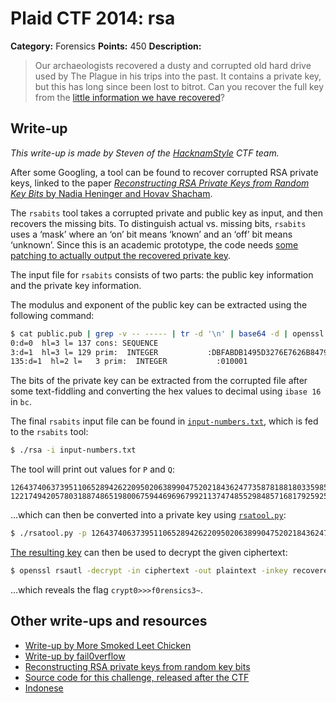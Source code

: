 # Plaid CTF 2014: rsa

**Category:** Forensics
**Points:** 450
**Description:**

> Our archaeologists recovered a dusty and corrupted old hard drive used by The Plague in his trips into the past. It contains a private key, but this has long since been lost to bitrot. Can you recover the full key from the [little information we have recovered](rsa-6537e9aae493b0c43601d1dbc2da2ce2.tar.bz2)?

## Write-up

_This write-up is made by Steven of the [HacknamStyle](http://hacknamstyle.net/) CTF team._

After some Googling, a tool can be found to recover corrupted RSA private keys, linked to the paper [_Reconstructing RSA Private Keys from Random Key Bits_ by Nadia Heninger and Hovav Shacham](http://cseweb.ucsd.edu/~hovav/papers/hs09.html).

The `rsabits` tool takes a corrupted private and public key as input, and then recovers the missing bits. To distinguish actual vs. missing bits, `rsabits` uses a ‘mask’ where an ‘on’ bit means ‘known’ and an ‘off’ bit means ‘unknown’. Since this is an academic prototype, the code needs [some patching to actually output the recovered private key](rsabits.patch).

The input file for `rsabits` consists of two parts: the public key information and the private key information.

The modulus and exponent of the public key can be extracted using the following command:

```bash
$ cat public.pub | grep -v -- ----- | tr -d '\n' | base64 -d | openssl asn1parse -inform DER -i -strparse 18
0:d=0  hl=3 l= 137 cons: SEQUENCE
3:d=1  hl=3 l= 129 prim:  INTEGER           :DBFABDB1495D3276E7626B84796E9FC20FA13C1744F10C8C3F3E3C2C6040C2E7F313DFA3D1FE10D1AE577CFEAB7452AA53102EEF7BE0099C022560E57A5C30D50940642D1B097DD2109AE02F2DCFF8198CD5A395FCAC4266107848B9DD63C387D2538E50415343042033EA09C084155E652B0F062340D5D4717A402A9D806A6B
135:d=1  hl=2 l=   3 prim:  INTEGER           :010001
```

The bits of the private key can be extracted from the corrupted file after some text-fiddling and converting the hex values to
decimal using `ibase 16` in `bc`.

The final `rsabits` input file can be found in [`input-numbers.txt`](input-numbers.txt), which is fed to the `rsabits` tool:

```bash
$ ./rsa -i input-numbers.txt
```

The tool will print out values for `P` and `Q`:

```
12643740637395110652894262209502063899047520218436247735878188180335985789877601396069401620713231058940443043891453952791936466967524033214476598572706213
12217494205780318874865198006759446969679921137474855298485716817925925911890415286181103665676748660959871257808447814451048738105000263500773868071134927
```

…which can then be converted into a private key using [`rsatool.py`](https://github.com/ius/rsatool/blob/master/rsatool.py):

```bash
$ ./rsatool.py -p 12643740637395110652894262209502063899047520218436247735878188180335985789877601396069401620713231058940443043891453952791936466967524033214476598572706213 -q 12217494205780318874865198006759446969679921137474855298485716817925925911890415286181103665676748660959871257808447814451048738105000263500773868071134927 -o recovered.key
```

[The resulting key](recovered.key) can then be used to decrypt the given ciphertext:

```bash
$ openssl rsautl -decrypt -in ciphertext -out plaintext -inkey recovered.key
```

…which reveals the flag `crypt0>>>f0rensics3~`.

## Other write-ups and resources

* [Write-up by More Smoked Leet Chicken](http://mslc.ctf.su/wp/plaidctf-2014-rsa-writeup/)
* [Write-up by fail0verflow](https://fail0verflow.com/blog/2014/plaidctf2014-for450-rsa.html)
* [Reconstructing RSA private keys from random key bits](http://cseweb.ucsd.edu/~hovav/papers/hs09.html)
* [Source code for this challenge, released after the CTF](https://github.com/pwning/plaidctf2014/tree/master/forensics/rsa)
* [Indonese](http://blog.rentjong.net/2014/04/plaidctf2014-write-up-rsaforensic450.html)
